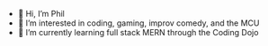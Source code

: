 - 👋 Hi, I’m Phil
- 👀 I’m interested in coding, gaming, improv comedy, and the MCU
- 🌱 I’m currently learning full stack MERN through the Coding Dojo


<!---
- 💞️ I’m looking to collaborate on ...
- 📫 How to reach me ...
PhilNoc2010/PhilNoc2010 is a ✨ special ✨ repository because its `README.md` (this file) appears on your GitHub profile.
You can click the Preview link to take a look at your changes.
--->
